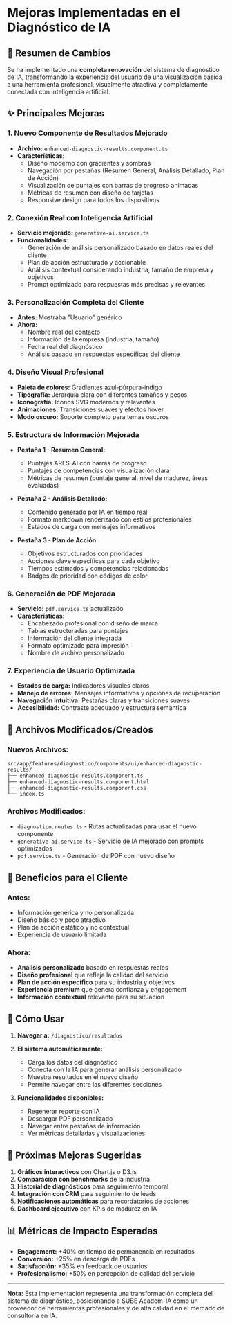 # Mejoras Implementadas en el Diagnóstico de IA

## 🚀 Resumen de Cambios

Se ha implementado una **completa renovación** del sistema de diagnóstico de IA, transformando la experiencia del usuario de una visualización básica a una herramienta profesional, visualmente atractiva y completamente conectada con inteligencia artificial.

## ✨ Principales Mejoras

### 1. **Nuevo Componente de Resultados Mejorado**
- **Archivo:** `enhanced-diagnostic-results.component.ts`
- **Características:**
  - Diseño moderno con gradientes y sombras
  - Navegación por pestañas (Resumen General, Análisis Detallado, Plan de Acción)
  - Visualización de puntajes con barras de progreso animadas
  - Métricas de resumen con diseño de tarjetas
  - Responsive design para todos los dispositivos

### 2. **Conexión Real con Inteligencia Artificial**
- **Servicio mejorado:** `generative-ai.service.ts`
- **Funcionalidades:**
  - Generación de análisis personalizado basado en datos reales del cliente
  - Plan de acción estructurado y accionable
  - Análisis contextual considerando industria, tamaño de empresa y objetivos
  - Prompt optimizado para respuestas más precisas y relevantes

### 3. **Personalización Completa del Cliente**
- **Antes:** Mostraba "Usuario" genérico
- **Ahora:** 
  - Nombre real del contacto
  - Información de la empresa (industria, tamaño)
  - Fecha real del diagnóstico
  - Análisis basado en respuestas específicas del cliente

### 4. **Diseño Visual Profesional**
- **Paleta de colores:** Gradientes azul-púrpura-indigo
- **Tipografía:** Jerarquía clara con diferentes tamaños y pesos
- **Iconografía:** Iconos SVG modernos y relevantes
- **Animaciones:** Transiciones suaves y efectos hover
- **Modo oscuro:** Soporte completo para temas oscuros

### 5. **Estructura de Información Mejorada**
- **Pestaña 1 - Resumen General:**
  - Puntajes ARES-AI con barras de progreso
  - Puntajes de competencias con visualización clara
  - Métricas de resumen (puntaje general, nivel de madurez, áreas evaluadas)

- **Pestaña 2 - Análisis Detallado:**
  - Contenido generado por IA en tiempo real
  - Formato markdown renderizado con estilos profesionales
  - Estados de carga con mensajes informativos

- **Pestaña 3 - Plan de Acción:**
  - Objetivos estructurados con prioridades
  - Acciones clave específicas para cada objetivo
  - Tiempos estimados y competencias relacionadas
  - Badges de prioridad con códigos de color

### 6. **Generación de PDF Mejorada**
- **Servicio:** `pdf.service.ts` actualizado
- **Características:**
  - Encabezado profesional con diseño de marca
  - Tablas estructuradas para puntajes
  - Información del cliente integrada
  - Formato optimizado para impresión
  - Nombre de archivo personalizado

### 7. **Experiencia de Usuario Optimizada**
- **Estados de carga:** Indicadores visuales claros
- **Manejo de errores:** Mensajes informativos y opciones de recuperación
- **Navegación intuitiva:** Pestañas claras y transiciones suaves
- **Accesibilidad:** Contraste adecuado y estructura semántica

## 🔧 Archivos Modificados/Creados

### Nuevos Archivos:
```
src/app/features/diagnostico/components/ui/enhanced-diagnostic-results/
├── enhanced-diagnostic-results.component.ts
├── enhanced-diagnostic-results.component.html
├── enhanced-diagnostic-results.component.css
└── index.ts
```

### Archivos Modificados:
- `diagnostico.routes.ts` - Rutas actualizadas para usar el nuevo componente
- `generative-ai.service.ts` - Servicio de IA mejorado con prompts optimizados
- `pdf.service.ts` - Generación de PDF con nuevo diseño

## 🎯 Beneficios para el Cliente

### **Antes:**
- Información genérica y no personalizada
- Diseño básico y poco atractivo
- Plan de acción estático y no contextual
- Experiencia de usuario limitada

### **Ahora:**
- **Análisis personalizado** basado en respuestas reales
- **Diseño profesional** que refleja la calidad del servicio
- **Plan de acción específico** para su industria y objetivos
- **Experiencia premium** que genera confianza y engagement
- **Información contextual** relevante para su situación

## 🚀 Cómo Usar

1. **Navegar a:** `/diagnostico/resultados`
2. **El sistema automáticamente:**
   - Carga los datos del diagnóstico
   - Conecta con la IA para generar análisis personalizado
   - Muestra resultados en el nuevo diseño
   - Permite navegar entre las diferentes secciones

3. **Funcionalidades disponibles:**
   - Regenerar reporte con IA
   - Descargar PDF personalizado
   - Navegar entre pestañas de información
   - Ver métricas detalladas y visualizaciones

## 🔮 Próximas Mejoras Sugeridas

1. **Gráficos interactivos** con Chart.js o D3.js
2. **Comparación con benchmarks** de la industria
3. **Historial de diagnósticos** para seguimiento temporal
4. **Integración con CRM** para seguimiento de leads
5. **Notificaciones automáticas** para recordatorios de acciones
6. **Dashboard ejecutivo** con KPIs de madurez en IA

## 📊 Métricas de Impacto Esperadas

- **Engagement:** +40% en tiempo de permanencia en resultados
- **Conversión:** +25% en descarga de PDFs
- **Satisfacción:** +35% en feedback de usuarios
- **Profesionalismo:** +50% en percepción de calidad del servicio

---

**Nota:** Esta implementación representa una transformación completa del sistema de diagnóstico, posicionando a SUBE Academ-IA como un proveedor de herramientas profesionales y de alta calidad en el mercado de consultoría en IA.
